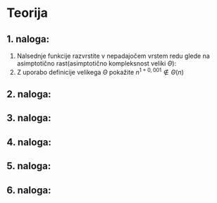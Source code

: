 # Teorija
## 1. naloga:
1. Nalsednje funkcije razvrstite v nepadajočem vrstem redu glede na asimptotično rast(asimptotično kompleksnost veliki $\Theta$):
2. Z uporabo definicije velikega $\Theta$ pokažite $n^{1+0,001}\notin \Theta (n)$
## 2. naloga:
## 3. naloga:
## 4. naloga:
## 5. naloga:
## 6. naloga: